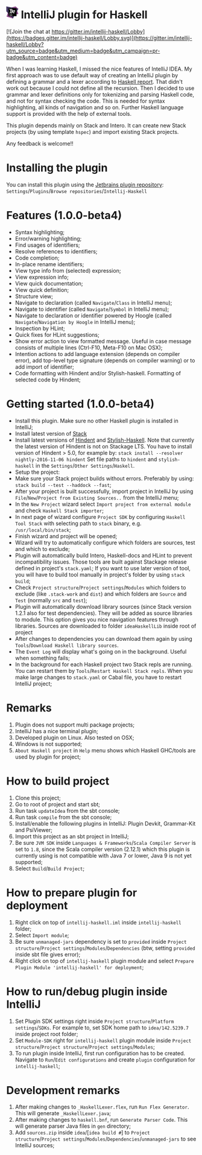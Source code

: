 # ![logo](logo/icon_intellij_haskell_32.png) IntelliJ plugin for Haskell

[![Join the chat at https://gitter.im/intellij-haskell/Lobby](https://badges.gitter.im/intellij-haskell/Lobby.svg)](https://gitter.im/intellij-haskell/Lobby?utm_source=badge&utm_medium=badge&utm_campaign=pr-badge&utm_content=badge)

When I was learning Haskell, I missed the nice features of IntelliJ IDEA. My first approach
was to use default way of creating an IntelliJ plugin by defining a grammar and a lexer according to
[Haskell report](http://www.haskell.org/onlinereport/haskell2010/haskellch10.html). That didn't work out because I could not define all 
the recursion. 
Then I decided to use grammar and lexer definitions only for tokenizing and parsing Haskell code, and not for syntax checking the code. This is needed for syntax highlighting, all kinds of navigation and so on.
Further Haskell language support is provided with the help of external tools.

This plugin depends mainly on Stack and Intero. It can create new Stack projects (by using template `hspec`) and import existing Stack projects.
 
Any feedback is welcome!!

# Installing the plugin
You can install this plugin using the [Jetbrains plugin repository](https://plugins.jetbrains.com/idea/plugin/8258-intellij-haskell):
  `Settings`/`Plugins`/`Browse repositories`/`Intellij-Haskell`


# Features (1.0.0-beta4)
- Syntax highlighting;
- Error/warning highlighting;
- Find usages of identifiers;
- Resolve references to identifiers;
- Code completion;
- In-place rename identifiers;
- View type info from (selected) expression;
- View expression info;
- View quick documentation;
- View quick definition;
- Structure view;
- Navigate to declaration (called `Navigate`/`Class` in IntelliJ menu);
- Navigate to identifier (called `Navigate`/`Symbol` in IntelliJ menu);
- Navigate to declaration or identifier powered by Hoogle (called `Navigate`/`Navigation by Hoogle` in IntelliJ menu);
- Inspection by HLint;
- Quick fixes for HLint suggestions;
- Show error action to view formatted message. Useful in case message consists of multiple lines (Ctrl-F10, Meta-F10 on Mac OSX);
- Intention actions to add language extension (depends on compiler error), add top-level type signature (depends on compiler warning) or to add import of identifier;
- Code formatting with Hindent and/or Stylish-haskell. Formatting of selected code by Hindent;

# Getting started (1.0.0-beta4)
- Install this plugin. Make sure no other Haskell plugin is installed in IntelliJ;
- Install latest version of [Stack](https://github.com/commercialhaskell/stack)
- Install latest versions of [Hindent](https://github.com/chrisdone/hindent) and [Stylish-Haskell](https://github.com/jaspervdj/stylish-haskell). 
    Note that currently the latest version of Hindent is not on Stackage LTS. You have to install version of Hindent > 5.0, for example by: `stack install --resolver nightly-2016-11-06 hindent`
    Set file paths to `hindent` and `stylish-haskell` in the `Settings`/`Other Settings`/`Haskell`.
- Setup the project:
 - Make sure your Stack project builds without errors. Preferably by using: `stack build --test --haddock --fast`;
 - After your project is built successfully, import project in IntelliJ by using `File`/`New`/`Project from Existing Sources..` from the IntelliJ menu;
 - In the `New Project` wizard select `Import project from external module` and check `Haskell Stack importer`;
 - In next page of wizard configure `Project SDK` by configuring `Haskell Tool Stack` with selecting path to `stack` binary, e.g. `/usr/local/bin/stack`;
 - Finish wizard and project will be opened;
 - Wizard will try to automatically configure which folders are sources, test and which to exclude;
 - Plugin will automatically build Intero, Haskell-docs and HLint to prevent incompatibility issues. Those tools are built against Stackage release defined in project's `stack.yaml`;
  If you want to use later version of tool, you will have to build tool manually in project's folder by using `stack build`;
 - Check `Project structure`/`Project settings`/`Modules` which folders to exclude (like `.stack-work` and `dist`) and which folders are `Source` and `Test` (normally `src` and `test`);
 - Plugin will automatically download library sources (since Stack version 1.2.1 also for test dependencies). They will be added as source libraries to module.
    This option gives you nice navigation features through libraries. Sources are downloaded to folder `ideaHaskellLib` inside root of project 
 - After changes to dependencies you can download them again by using `Tools`/`Download Haskell library sources`. 
 - The `Event Log` will display what's going on in the background. Useful when something fails;    
 - In the background for each Haskell project two Stack repls are running. You can restart them by `Tools`/`Restart Haskell Stack repls`. 
    When you make large changes to `stack.yaml` or Cabal file, you have to restart IntelliJ project;


# Remarks
1. Plugin does not support multi package projects;
2. IntelliJ has a nice terminal plugin;
3. Developed plugin on Linux. Also tested on OSX;
4. Windows is not supported;
5. `About Haskell project` in `Help` menu shows which Haskell GHC/tools are used by plugin for project;

# How to build project
1. Clone this project;
1. Go to root of project and start sbt;
1. Run task `updateIdea` from the sbt console;
1. Run task `compile` from the sbt console;
1. Install/enable the following plugins in IntelliJ: Plugin Devkit, Grammar-Kit and PsiViewer;
1. Import this project as an sbt project in IntelliJ;
1. Be sure `JVM SDK` inside `Languages & Frameworks`/`Scala Compiler Server` is set to `1.8`, since the Scala compiler version (2.12.1) which this plugin is currently using is not compatible with Java 7 or lower, Java 9 is not yet supported;
1. Select `Build`/`Build Project`;


# How to prepare plugin for deployment
1. Right click on top of `intellij-haskell.iml` inside `intellij-haskell` folder;
1. Select `Import module`;
1. Be sure `unmanaged-jars` dependency is set to `provided` inside `Project structure`/`Project settings`/`Modules`/`Dependencies` (btw, setting `provided` inside sbt file gives error); 
1. Right click on top of `intellij-haskell` plugin module and select `Prepare Plugin Module 'intellij-haskell' for deployment`; 


# How to run/debug plugin inside IntelliJ
1. Set Plugin SDK settings right inside `Project structure`/`Platform settings`/`SDKs`. For example to, set  SDK home path to `idea/142.5239.7` inside project root folder;
1. Set `Module-SDK` right for `intellij-haskell` plugin module inside `Project structure`/`Project structure`/`Project settings`/`Modules`; 
1. To run plugin inside IntelliJ, first run configuration has to be created. Navigate to `Run`/`Edit configurations` and create `plugin` configuration for `intellij-haskell`;


# Development remarks
1. After making changes to `_HaskellLexer.flex`, run `Run Flex Generator`. This will generate `_HaskellLexer.java`;
1. After making changes to `haskell.bnf`, run `Generate Parser Code`. This will generate parser Java files in `gen` directory;
1. Add `sources.zip` inside `idea`/[`idea build #`] to `Project structure`/`Project settings`/`Modules`/`Dependencies`/`unmanaged-jars` to see IntelliJ sources;
